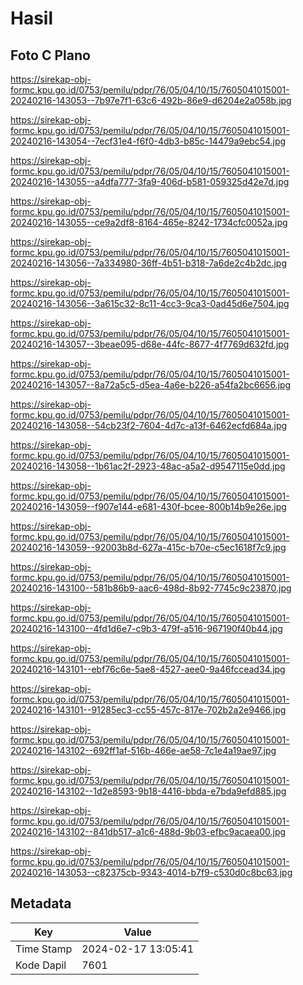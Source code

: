 # Hasil

## Foto C Plano

https://sirekap-obj-formc.kpu.go.id/0753/pemilu/pdpr/76/05/04/10/15/7605041015001-20240216-143053--7b97e7f1-63c6-492b-86e9-d6204e2a058b.jpg

https://sirekap-obj-formc.kpu.go.id/0753/pemilu/pdpr/76/05/04/10/15/7605041015001-20240216-143054--7ecf31e4-f6f0-4db3-b85c-14479a9ebc54.jpg

https://sirekap-obj-formc.kpu.go.id/0753/pemilu/pdpr/76/05/04/10/15/7605041015001-20240216-143055--a4dfa777-3fa9-406d-b581-059325d42e7d.jpg

https://sirekap-obj-formc.kpu.go.id/0753/pemilu/pdpr/76/05/04/10/15/7605041015001-20240216-143055--ce9a2df8-8164-465e-8242-1734cfc0052a.jpg

https://sirekap-obj-formc.kpu.go.id/0753/pemilu/pdpr/76/05/04/10/15/7605041015001-20240216-143056--7a334980-36ff-4b51-b318-7a6de2c4b2dc.jpg

https://sirekap-obj-formc.kpu.go.id/0753/pemilu/pdpr/76/05/04/10/15/7605041015001-20240216-143056--3a615c32-8c11-4cc3-9ca3-0ad45d6e7504.jpg

https://sirekap-obj-formc.kpu.go.id/0753/pemilu/pdpr/76/05/04/10/15/7605041015001-20240216-143057--3beae095-d68e-44fc-8677-4f7769d632fd.jpg

https://sirekap-obj-formc.kpu.go.id/0753/pemilu/pdpr/76/05/04/10/15/7605041015001-20240216-143057--8a72a5c5-d5ea-4a6e-b226-a54fa2bc6656.jpg

https://sirekap-obj-formc.kpu.go.id/0753/pemilu/pdpr/76/05/04/10/15/7605041015001-20240216-143058--54cb23f2-7604-4d7c-a13f-6462ecfd684a.jpg

https://sirekap-obj-formc.kpu.go.id/0753/pemilu/pdpr/76/05/04/10/15/7605041015001-20240216-143058--1b61ac2f-2923-48ac-a5a2-d9547115e0dd.jpg

https://sirekap-obj-formc.kpu.go.id/0753/pemilu/pdpr/76/05/04/10/15/7605041015001-20240216-143059--f907e144-e681-430f-bcee-800b14b9e26e.jpg

https://sirekap-obj-formc.kpu.go.id/0753/pemilu/pdpr/76/05/04/10/15/7605041015001-20240216-143059--92003b8d-627a-415c-b70e-c5ec1618f7c9.jpg

https://sirekap-obj-formc.kpu.go.id/0753/pemilu/pdpr/76/05/04/10/15/7605041015001-20240216-143100--581b86b9-aac6-498d-8b92-7745c9c23870.jpg

https://sirekap-obj-formc.kpu.go.id/0753/pemilu/pdpr/76/05/04/10/15/7605041015001-20240216-143100--4fd1d6e7-c9b3-479f-a516-967190f40b44.jpg

https://sirekap-obj-formc.kpu.go.id/0753/pemilu/pdpr/76/05/04/10/15/7605041015001-20240216-143101--ebf76c6e-5ae8-4527-aee0-9a46fccead34.jpg

https://sirekap-obj-formc.kpu.go.id/0753/pemilu/pdpr/76/05/04/10/15/7605041015001-20240216-143101--91285ec3-cc55-457c-817e-702b2a2e9466.jpg

https://sirekap-obj-formc.kpu.go.id/0753/pemilu/pdpr/76/05/04/10/15/7605041015001-20240216-143102--692ff1af-516b-466e-ae58-7c1e4a19ae97.jpg

https://sirekap-obj-formc.kpu.go.id/0753/pemilu/pdpr/76/05/04/10/15/7605041015001-20240216-143102--1d2e8593-9b18-4416-bbda-e7bda9efd885.jpg

https://sirekap-obj-formc.kpu.go.id/0753/pemilu/pdpr/76/05/04/10/15/7605041015001-20240216-143102--841db517-a1c6-488d-9b03-efbc9acaea00.jpg

https://sirekap-obj-formc.kpu.go.id/0753/pemilu/pdpr/76/05/04/10/15/7605041015001-20240216-143053--c82375cb-9343-4014-b7f9-c530d0c8bc63.jpg


## Metadata

| Key        | Value               |
| ---------- | ------------------- |
| Time Stamp | 2024-02-17 13:05:41 |
| Kode Dapil | 7601                |



